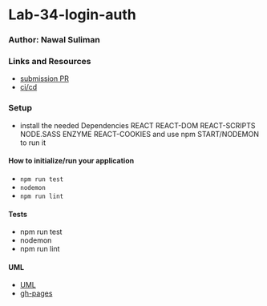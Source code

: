 # Lab-34-login-auth

### Author: Nawal Suliman 

### Links and Resources
- [submission PR](https://github.com/401-advanced-javascript-Nawal/Lab-34-login-auth/pull/1)
- [ci/cd](https://github.com/401-advanced-javascript-Nawal/Lab-34-login-auth/actions)

### Setup
- install the needed Dependencies REACT REACT-DOM REACT-SCRIPTS NODE.SASS ENZYME REACT-COOKIES and use npm START/NODEMON to run it 

#### How to initialize/run your application 
- `npm run test`
- `nodemon`
- `npm run lint` 

#### Tests
- npm run test
- nodemon  
- npm run lint 

#### UML
- [UML]()
- [gh-pages]()
